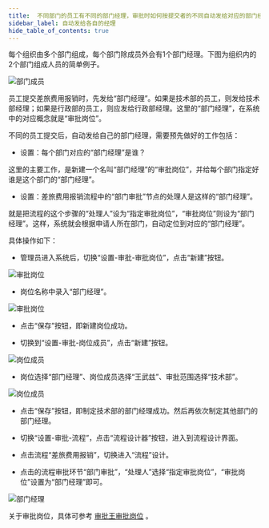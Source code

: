 ```yaml
---
title:  不同部门的员工有不同的部门经理，审批时如何按提交者的不同自动发给对应的部门经理？
sidebar_label: 自动发给各自的经理
hide_table_of_contents: true
--- 
```


每个组织由多个部门组成，每个部门除成员外会有1个部门经理。下图为组织内的2个部门组成人员的简单例子。

![部门成员](/assets/workflow/departs.png)

员工提交差旅费用报销时，先发给“部门经理”。如果是技术部的员工，则发给技术部经理；如果是行政部的员工，则应发给行政部经理。这里的“部门经理”，在系统中的对应概念就是“审批岗位”。

不同的员工提交后，自动发给自己的部门经理，需要预先做好的工作包括：

- 设置：每个部门对应的“部门经理”是谁？

这里的主要工作，是新建一个名叫“部门经理”的“审批岗位”，并给每个部门指定好谁是这个部门的“部门经理”。

- 设置：差旅费用报销流程中的“部门审批”节点的处理人是这样的“部门经理”。

就是把流程的这个步骤的“处理人”设为“指定审批岗位”，“审批岗位”则设为“部门经理”。这样，系统就会根据申请人所在部门，自动定位到对应的“部门经理”。

具体操作如下：

- 管理员进入系统后，切换“设置-审批-审批岗位”，点击“新建”按钮。

![审批岗位](/assets/workflow/role_set1.png)

- 岗位名称中录入“部门经理”。

![审批岗位](/assets/workflow/role_set2.png)

- 点击“保存”按钮，即新建岗位成功。

- 切换到“设置-审批-岗位成员”，点击“新建”按钮。

![岗位成员](/assets/workflow/role_set3.png)

- 岗位选择“部门经理”、岗位成员选择“王武兹”、审批范围选择“技术部”。

![岗位成员](/assets/workflow/role_set4.png)

- 点击“保存”按钮，即制定技术部的部门经理成功。然后再依次制定其他部门的部门经理。

- 切换“设置-审批-流程”，点击“流程设计器”按钮，进入到流程设计界面。

- 点击流程“差旅费用报销”，切换进入“流程”设计。

- 点击的流程审批环节“部门审批”，“处理人”选择“指定审批岗位”，“审批岗位”设置为“部门经理”即可。

![部门经理](/assets/workflow/manager.png)

关于审批岗位，具体可参考 [审批王审批岗位](/docs/workflow/help/admin_positions) 。
